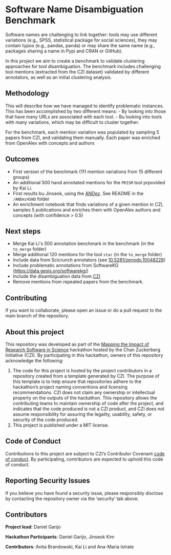 # Software Name Disambiguation Benchmark

Software names are challenging to link together: tools may use different variations (e.g., SPSS, statistical package for social sciences), they may contain typos (e.g., pandas, panda) or may share the same name (e.g., packages sharing a name in Pypi and CRAN or GitHub).

In this project we aim to create a benchmark to validate clustering approaches for tool disambiguation. The benchmark includes challenging tool mentions (extracted from the CZI dataset) validated by different annotators, as well as an initial clustering analysis. 

## Methodology
This will describe how we have managed to identify problematic instances. This has been accomplished by two different means:
    - By looking into those that have many URLs are associated with each tool.
    - Bu looking into tools with many variations, which may be difficult to cluster together.

For the benchmark, each mention variation was populated by sampling 5 papers from CZI, and validating them manually. Each paper was enriched from OpenAlex with concepts and authors

## Outcomes
- First version of the benchmark (111 mention variations from 15 different groups)
- An additional 500 hand annotated mentions for the `PRISM` tool prpovided by Kai Li.
- First results bu Jinseok, using the [ANDez](https://codeocean.com/capsule/3498527/tree/v1). See README in the `/ANDez4SND` folder
- An enrichment notebook that finds variations of a given mention in CZI, samples 5 publications and enriches them with OpenAlex authors and concepts (with confidence > 0.5)

## Next steps
- Merge Kai Li's 500 annotation benchmark in the benchmark (in the `to_merge` folder)
- Merge additional 120 mentions for the tool `star` (in the `to_merge` folder)
- Include data from Scicrunch annotators (see [10.5281/zenodo.10048228](http://doi.org/10.5281/zenodo.10048228))
- Include problematic annotations from SoftwareKG (https://data.gesis.org/softwarekg/)
- Include the disambiguation data from [CZI](https://datadryad.org/stash/dataset/doi:10.5061/dryad.6wwpzgn2c)
- Remove mentions from repeated papers from the benchmark.

## Contributing
If you want to collaborate, please open an issue or do a pull request to the main branch of the repository.

## About this project

This repository was developed as part of the [Mapping the Impact of Research Software in Science](https://github.com/chanzuckerberg/software-impact-hackathon-2023) hackathon hosted by the Chan Zuckerberg Initiative (CZI). By participating in this hackathon, owners of this repository acknowledge the following:
1. The code for this project is hosted by the project contributors in a repository created from a template generated by CZI. The purpose of this template is to help ensure that repositories adhere to the hackathon’s project naming conventions and licensing recommendations.  CZI does not claim any ownership or intellectual property on the outputs of the hackathon. This repository allows the contributing teams to maintain ownership of code after the project, and indicates that the code produced is not a CZI product, and CZI does not assume responsibility for assuring the legality, usability, safety, or security of the code produced.
2. This project is published under a MIT license.

## Code of Conduct

Contributions to this project are subject to CZI’s Contributor Covenant [code of conduct](https://github.com/chanzuckerberg/.github/blob/master/CODE_OF_CONDUCT.md). By participating, contributors are expected to uphold this code of conduct. 

## Reporting Security Issues

If you believe you have found a security issue, please responsibly disclose by contacting the repository owner via the ‘security’ tab above.

## Contributors
**Project lead**: Daniel Garijo

**Hackathon Participants**: Daniel Garijo, Jinseok Kim

**Contributors**: Anita Brandowski, Kai Li and  Ana-Maria Istrate

